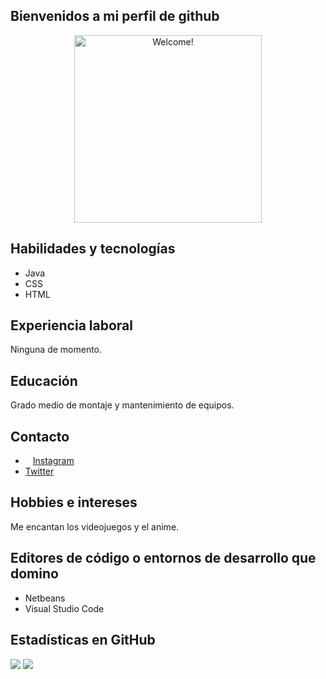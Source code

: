 <h2> Bienvenidos a mi perfil de github </h2>
<div align="center" width="50">

<img src="https://media.tenor.com/hRiPtsp-m0IAAAAC/the-simpsons-homer-simpson.gif" alt="Welcome!" width="300"/>

</div>
    <h2>Habilidades y tecnologías</h2>
    <ul>
      <li>Java</li>
      <li>CSS</li>
      <li>HTML</li>
    </ul>
    <h2>Experiencia laboral</h2>
    <p>Ninguna de momento.</p>
    <h2>Educación</h2>
    <p>Grado medio de montaje y mantenimiento de equipos.</p>
    <h2>Contacto</h2>
    <ul>
      <li><img src= "https://cdn.icon-icons.com/icons2/1753/PNG/512/iconfinder-social-media-applications-3instagram-4102579_113804.png" width=12px><a href="https://www.instagram.com/alexutl17/">Instagram</a></li>
      <li><a href="https://twitter.com/Niplhu">Twitter</a></li>
    </ul>
    <h2>Hobbies e intereses</h2>
    <p>Me encantan los videojuegos y el anime.</p>
    <h2>Editores de código o entornos de desarrollo que domino</h2>
    <ul>
      <li>Netbeans</li>
      <li>Visual Studio Code</li>
    </ul>
    <h2>Estadísticas en GitHub</h2>
    <img src="https://img.shields.io/github/followers/alexutl17?style=social">
    <img src="https://img.shields.io/github/stars/alexutl17?style=social">
